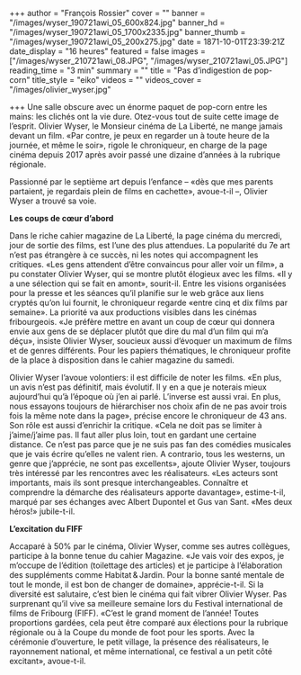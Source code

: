 +++
author = "François Rossier"
cover = ""
banner = "/images/wyser_190721awi_05_600x824.jpg"
banner_hd = "/images/wyser_190721awi_05_1700x2335.jpg"
banner_thumb = "/images/wyser_190721awi_05_200x275.jpg"
date = 1871-10-01T23:39:21Z
date_display = "16 heures"
featured = false
images = ["/images/wyser_210721awi_08.JPG", "/images/wyser_210721awi_05.JPG"]
reading_time = "3 min"
summary = ""
title = "Pas d’indigestion de pop-corn"
title_style = "eiko"
videos = ""
videos_cover = "/images/olivier_wyser.jpg"

+++
Une salle obscure avec un énorme paquet de pop-corn entre les mains: les clichés ont la vie dure. Otez-vous tout de suite cette image de l’esprit. Olivier Wyser, le Monsieur cinéma de La Liberté, ne mange jamais devant un film. «Par contre, je peux en regarder un à toute heure de la journée, et même le soir», rigole le chroniqueur, en charge de la page cinéma depuis 2017 après avoir passé une dizaine d’années à la rubrique régionale.

Passionné par le septième art depuis l’enfance – «dès que mes parents partaient, je regardais plein de films en cachette», avoue-t-il –, Olivier Wyser a trouvé sa voie.

**Les coups de cœur d’abord**

Dans le riche cahier magazine de La Liberté, la page cinéma du mercredi, jour de sortie des films, est l’une des plus attendues. La popularité du 7e art n’est pas étrangère à ce succès, ni les notes qui accompagnent les critiques. «Les gens attendent d’être convaincus pour aller voir un film», a pu constater Olivier Wyser, qui se montre plutôt élogieux avec les films. «Il y a une sélection qui se fait en amont», sourit-il. Entre les visions organisées pour la presse et les séances qu’il planifie sur le web grâce aux liens cryptés qu’on lui fournit, le chroniqueur regarde «entre cinq et dix films par semaine». La priorité va aux productions visibles dans les cinémas fribourgeois. «Je préfère mettre en avant un coup de cœur qui donnera envie aux gens de se déplacer plutôt que dire du mal d’un film qui m’a déçu», insiste Olivier Wyser, soucieux aussi d’évoquer un maximum de films et de genres différents. Pour les papiers thématiques, le chroniqueur profite de la place à disposition dans le cahier magazine du samedi.

Olivier Wyser l’avoue volontiers: il est difficile de noter les films. «En plus, un avis n’est pas définitif, mais évolutif. Il y en a que je noterais mieux aujourd’hui qu’à l’époque où j’en ai parlé. L’inverse est aussi vrai. En plus, nous essayons toujours de hiérarchiser nos choix afin de ne pas avoir trois fois la même note dans la page», précise encore le chroniqueur de 43 ans. Son rôle est aussi d’enrichir la critique. «Cela ne doit pas se limiter à j’aime/j’aime pas. Il faut aller plus loin, tout en gardant une certaine distance. Ce n’est pas parce que je ne suis pas fan des comédies musicales que je vais écrire qu’elles ne valent rien. A contrario, tous les westerns, un genre que j’apprécie, ne sont pas excellents», ajoute Olivier Wyser, toujours très intéressé par les rencontres avec les réalisateurs. «Les acteurs sont importants, mais ils sont presque interchangeables. Connaître et comprendre la démarche des réalisateurs apporte davantage», estime-t-il, marqué par ses échanges avec Albert Dupontel et Gus van Sant. «Mes deux héros!» jubile-t-il.

**L’excitation du FIFF**

Accaparé à 50% par le cinéma, Olivier Wyser, comme ses autres collègues, participe à la bonne tenue du cahier Magazine. «Je vais voir des expos, je m’occupe de l’édition (toilettage des articles) et je participe à l’élaboration des suppléments comme Habitat & Jardin. Pour la bonne santé mentale de tout le monde, il est bon de changer de domaine», apprécie-t-il. Si la diversité est salutaire, c’est bien le cinéma qui fait vibrer Olivier Wyser. Pas surprenant qu’il vive sa meilleure semaine lors du Festival international de films de Fribourg (FIFF). «C’est le grand moment de l’année! Toutes proportions gardées, cela peut être comparé aux élections pour la rubrique régionale ou à la Coupe du monde de foot pour les sports. Avec la cérémonie d’ouverture, le petit village, la présence des réalisateurs, le rayonnement national, et même international, ce festival a un petit côté excitant», avoue-t-il.